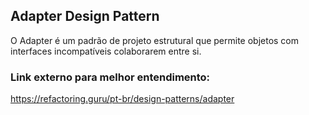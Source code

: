 ## Adapter Design Pattern
O Adapter é um padrão de projeto estrutural que permite objetos com interfaces incompatíveis colaborarem entre si.

### Link externo para melhor entendimento:
https://refactoring.guru/pt-br/design-patterns/adapter
